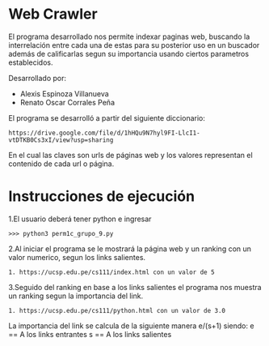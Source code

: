 # Web Crawler
El programa desarrollado nos permite indexar paginas web, buscando la interrelación entre cada una de estas para su posterior uso en un buscador además de calificarlas segun su importancia usando ciertos parametros establecidos.

Desarrollado por:
- Alexis Espinoza Villanueva
- Renato Oscar Corrales Peña

El programa se desarrolló a partir del siguiente diccionario:

    https://drive.google.com/file/d/1hHQu9N7hyl9FI-LlcI1-vtDTKB0Cs3xI/view?usp=sharing
    
En el cual las claves son urls de páginas web y los valores representan el contenido de cada url o página.

# Instrucciones de ejecución
1.El usuario deberá tener python e ingresar

    >>> python3 perm1c_grupo_9.py
    
2.Al iniciar el programa se le mostrará la página web y un ranking con un valor numerico, segun los links salientes.
  
    1. https://ucsp.edu.pe/cs111/index.html con un valor de 5
    
3.Seguido del ranking en base a los links salientes el programa nos muestra un ranking segun la importancia del link.
 
    1. https://ucsp.edu.pe/cs111/python.html con un valor de 3.0
    
La importancia del link se calcula de la siguiente manera e/(s+1) siendo:
e == A los links entrantes
s == A los links salientes
